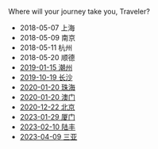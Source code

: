 Where will your journey take you, Traveler?

- 2018-05-07 上海
- 2018-05-09 南京
- 2018-05-11 杭州
- 2018-05-20 顺德
- [2019-01-15 潮州](traveller/chaozhou.md)
- [2019-10-19 长沙](traveler/changsha.md)
- [2020-01-20 珠海](traveler/zhuhai.md)
- [2020-01-20 澳门](traveler/aomen.md)
- [2020-12-22 北京](traveler/beijing.md)
- [2023-01-29 厦门](traveler/xiamen.md)
- [2023-02-10 陆丰](traveler/lufeng.md)
- [2023-04-09 三亚](traveler/sanya.md)